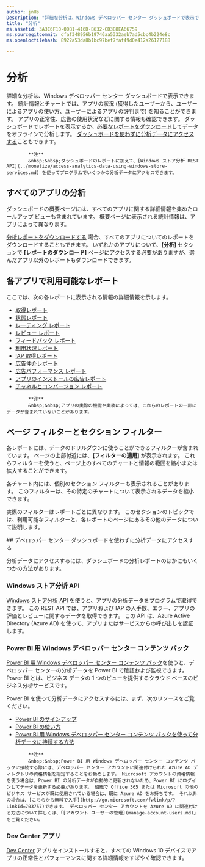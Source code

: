 ```yaml
---
author: jnHs
Description: "詳細な分析は、Windows デベロッパー センター ダッシュボードで表示できます。"
title: "分析"
ms.assetid: 3A3C6F10-0DB1-416D-B632-CD388EA66759
ms.sourcegitcommit: dfaf348956b19746aa5332aeb7ad5cbc4b224e8c
ms.openlocfilehash: 8922a53da8b1bc97bef7faf49d0e412a26127188

---
```


# 分析

詳細な分析は、Windows デベロッパー センター ダッシュボードで表示できます。 統計情報とチャートでは、アプリの状況 (獲得したユーザーから、ユーザーによるアプリの使い方、ユーザーによるアプリの評判まで) を知ることができます。 アプリの正常性、広告の使用状況などに関する情報も確認できます。 ダッシュボードでレポートを表示するか、[必要なレポートをダウンロード](download-analytic-reports.md)してデータをオフラインで分析します。 [ダッシュボードを使わずに分析データにアクセスする](#no-dashboard)こともできます。

> 
            **注**
            &nbsp;&nbsp;ダッシュボードのレポートに加えて、[Windows ストア分析 REST API](../monetize/access-analytics-data-using-windows-store-services.md) を使ってプログラムでいくつかの分析データにアクセスできます。

## すべてのアプリの分析


ダッシュボードの概要ページには、すべてのアプリに関する詳細情報を集めたロールアップ ビューも含まれています。 概要ページに表示される統計情報は、アプリによって異なります。

[分析レポートをダウンロードする](download-analytic-reports.md) 場合、すべてのアプリについてのレポートをダウンロードすることもできます。 いずれかのアプリについて、**[分析]** セクションで **[レポートのダウンロード]** ページにアクセスする必要がありますが、選んだアプリ以外のレポートもダウンロードできます。

## 各アプリで利用可能なレポート


ここでは、次の各レポートに表示される情報の詳細情報を示します。

-   [取得レポート](acquisitions-report.md)
-   [状態レポート](health-report.md)
-   [レーティング レポート](ratings-report.md)
-   [レビュー レポート](reviews-report.md)
-   [フィードバック レポート](feedback-report.md)
-   [利用状況レポート](usage-report.md)
-   [IAP 取得レポート](iap-acquisitions-report.md)
-   [広告仲介レポート](ad-mediation-report.md)
-   [広告パフォーマンス レポート](advertising-performance-report.md)
-   [アプリのインストールの広告レポート](app-install-ads-reports.md)
-   [チャネルとコンバージョン レポート](channels-and-conversions-report.md)

> 
            **注**
            &nbsp;&nbsp;アプリの実際の機能や実装によっては、これらのレポートの一部にデータが含まれていないことがあります。

## ページ フィルターとセクション フィルター

各レポートには、データのドリルダウンに使うことができるフィルターが含まれています。 ページの上部付近には、**[フィルターの適用]** が表示されます。 これらフィルターを使うと、ページ上のすべてのチャートと情報の範囲を縮小または拡大することができます。

各チャート内には、個別のセクション フィルターも表示されることがあります。 このフィルターは、その特定のチャートについて表示されるデータを縮小できます。

実際のフィルターはレポートごとに異なります。 このセクションのトピックでは、利用可能なフィルターと、各レポートのページにあるその他のデータについて説明します。

<span id="no-dashboard"/>
## デベロッパー センター ダッシュボードを使わずに分析データにアクセスする

分析データにアクセスするには、ダッシュボードの分析レポートのほかにもいくつかの方法があります。

### Windows ストア分析 API

[Windows ストア分析 API](../monetize/access-analytics-data-using-windows-store-services.md) を使うと、アプリの分析データをプログラムで取得できます。 この REST API では、アプリおよび IAP の入手数、エラー、アプリの評価とレビューに関するデータを取得できます。 この API は、Azure Active Directory (Azure AD) を使って、アプリまたはサービスからの呼び出しを認証します。

### Power BI 用 Windows デベロッパー センター コンテンツ パック

[Power BI 用 Windows デベロッパー センター コンテンツ パック](https://powerbi.microsoft.com/documentation/powerbi-content-pack-windows-dev-center/)を使うと、デベロッパー センターの分析データを Power BI で確認および監視できます。 Power BI とは、ビジネス データの 1 つのビューを提供するクラウド ベースのビジネス分析サービスです。

Power BI を使って分析データにアクセスするには、まず、次のリソースをご覧ください。

* [Power BI のサインアップ](https://powerbi.microsoft.com/documentation/powerbi-service-self-service-signup-for-power-bi/)
* [Power BI の使い方](https://powerbi.microsoft.com/guided-learning/)
* [Power BI 用 Windows デベロッパー センター コンテンツ パックを使って分析データに接続する方法](https://powerbi.microsoft.com/documentation/powerbi-content-pack-windows-dev-center/)

> 
            **注**
            &nbsp;&nbsp;Power BI 用 Windows デベロッパー センター コンテンツ パックに接続する際には、デベロッパー センター アカウントに関連付けられた Azure AD ディレクトリの資格情報を指定することをお勧めします。 Microsoft アカウントの資格情報を使う場合は、Power BI の分析データが自動的に更新されないため、Power BI にログインしてデータを更新する必要があります。 組織で Office 365 または Microsoft の他のビジネス サービスが既に使用されている場合は、既に Azure AD をお持ちです。 それ以外の場合は、[こちらから無料で入手](http://go.microsoft.com/fwlink/p/?LinkId=703757)できます。 デベロッパー センター アカウントを Azure AD に関連付ける方法について詳しくは、「[アカウント ユーザーの管理](manage-account-users.md)」をご覧ください。

### Dev Center アプリ

[Dev Center](https://www.microsoft.com/store/apps/dev-center/9nblggh4r5ws) アプリをインストールすると、すべての Windows 10 デバイスでアプリの正常性とパフォーマンスに関する詳細情報をすばやく確認できます。 



<!--HONumber=Jun16_HO4-->


